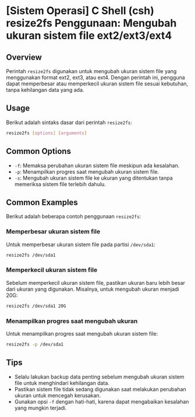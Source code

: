 # [Sistem Operasi] C Shell (csh) resize2fs Penggunaan: Mengubah ukuran sistem file ext2/ext3/ext4

## Overview
Perintah `resize2fs` digunakan untuk mengubah ukuran sistem file yang menggunakan format ext2, ext3, atau ext4. Dengan perintah ini, pengguna dapat memperbesar atau memperkecil ukuran sistem file sesuai kebutuhan, tanpa kehilangan data yang ada.

## Usage
Berikut adalah sintaks dasar dari perintah `resize2fs`:

```bash
resize2fs [options] [arguments]
```

## Common Options
- `-f`: Memaksa perubahan ukuran sistem file meskipun ada kesalahan.
- `-p`: Menampilkan progres saat mengubah ukuran sistem file.
- `-s`: Mengubah ukuran sistem file ke ukuran yang ditentukan tanpa memeriksa sistem file terlebih dahulu.

## Common Examples
Berikut adalah beberapa contoh penggunaan `resize2fs`:

### Memperbesar ukuran sistem file
Untuk memperbesar ukuran sistem file pada partisi `/dev/sda1`:

```bash
resize2fs /dev/sda1
```

### Memperkecil ukuran sistem file
Sebelum memperkecil ukuran sistem file, pastikan ukuran baru lebih besar dari ukuran yang digunakan. Misalnya, untuk mengubah ukuran menjadi 20G:

```bash
resize2fs /dev/sda1 20G
```

### Menampilkan progres saat mengubah ukuran
Untuk menampilkan progres saat mengubah ukuran sistem file:

```bash
resize2fs -p /dev/sda1
```

## Tips
- Selalu lakukan backup data penting sebelum mengubah ukuran sistem file untuk menghindari kehilangan data.
- Pastikan sistem file tidak sedang digunakan saat melakukan perubahan ukuran untuk mencegah kerusakan.
- Gunakan opsi `-f` dengan hati-hati, karena dapat mengabaikan kesalahan yang mungkin terjadi.